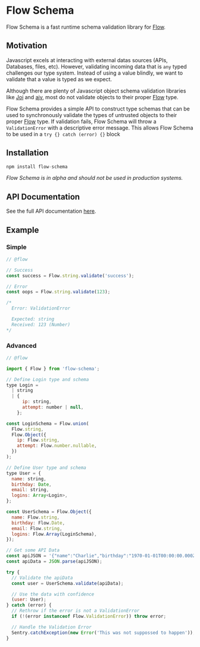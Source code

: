# Flow Schema

Flow Schema is a fast runtime schema validation library for [Flow](https://flow.org).

## Motivation

Javascript excels at interacting with external datas sources (APIs, Databases, files, etc). However, validating incoming data that is `any` typed challenges our type system. Instead of using a value blindly, we want to validate that a value is typed as we expect.

Although there are plenty of Javascript object schema validation libraries like [Joi](https://github.com/hapijs/joi) and [ajv](https://github.com/epoberezkin/ajv), most do not validate objects to their proper [Flow](https://flow.org) type.

Flow Schema provides a simple API to construct type schemas that can be used to synchronously validate the types of untrusted objects to their proper [Flow](https://flow.org) type. If validation fails, Flow Schema will throw a `ValidationError` with a descriptive error message. This allows Flow Schema to be used in a `try {} catch (error) {}` block

## Installation

```js
npm install flow-schema
```

_Flow Schema is in alpha and should not be used in production systems._


## API Documentation

See the full API documentation [here](./doc/Flow.md).


## Example

### Simple

```javascript
// @flow

// Success
const success = Flow.string.validate('success');

// Error
const oops = Flow.string.validate(123);

/*
  Error: ValidationError

  Expected: string
  Received: 123 (Number)
*/
```

### Advanced

```javascript
// @flow

import { Flow } from 'flow-schema';

// Define Login type and schema
type Login =
  | string
  | {
      ip: string,
      attempt: number | null,
    };

const LoginSchema = Flow.union(
  Flow.string,
  Flow.Object({
    ip: Flow.string,
    attempt: Flow.number.nullable,
  })
);

// Define User type and schema
type User = {
  name: string,
  birthday: Date,
  email: string,
  logins: Array<Login>,
};

const UserSchema = Flow.Object({
  name: Flow.string,
  birthday: Flow.Date,
  email: Flow.string,
  logins: Flow.Array(LoginSchema),
});

// Get some API Data
const apiJSON = '{"name":"Charlie","birthday":"1970-01-01T00:00:00.000Z","email":"charlie.bucket@wonka.net","logins":["192.168.1.0",{"ip":"8.8.8.8","attempt":null},{"ip":"8.8.4.4","attempt":2}]}';
const apiData = JSON.parse(apiJSON);

try {
  // Validate the apiData
  const user = UserSchema.validate(apiData);

  // Use the data with confidence
  (user: User);
} catch (error) {
  // Rethrow if the error is not a ValidationError
  if (!(error instanceof Flow.ValidationError)) throw error;

  // Handle the Validation Error
  Sentry.catchException(new Error('This was not suppossed to happen'));
}
```
